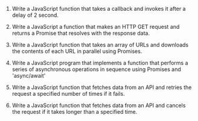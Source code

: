 1.  Write a JavaScript function that takes a callback and invokes it after a delay of 2 second.

2. Write a JavaScript a function that makes an HTTP GET request and returns a Promise that resolves with the response data.

3. Write a JavaScript function that takes an array of URLs and downloads the contents of each URL in parallel using Promises.

4. Write a JavaScript program that implements a function that performs a series of asynchronous operations in sequence using Promises and 'async/await'

5. Write a JavaScript function that fetches data from an API and retries the request a specified number of times if it fails.

6. Write a JavaScript function that fetches data from an API and cancels the request if it takes longer than a specified time.
